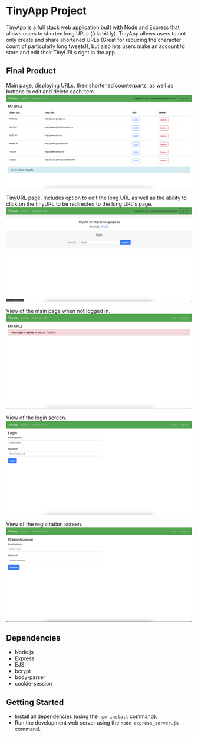 # TinyApp Project

TinyApp is a full stack web application built with Node and Express that allows users to shorten long URLs (à la bit.ly). TinyApp allows users to not only create and share shortened URLs (Great for reducing the character count of particularly long tweets!), but also lets users make an account to store and edit their TinyURLs right in the app. 

## Final Product

Main page, displaying URLs, their shortened counterparts, as well as buttons to edit and delete each item.
!["Screenshot of the main page"](https://github.com/NealePT/tinyapp/blob/master/docs/loggedInMainPage.png)

TinyURL page. Includes option to edit the long URL as well as the ability to click on the tinyURL to be redirected to the long URL's page.
!["Screenshot of the tinyurl page"](https://github.com/NealePT/tinyapp/blob/master/docs/editScreen.png)

View of the main page when not logged in.
!["Screenshot of the main page displaying error"](https://github.com/NealePT/tinyapp/blob/master/docs/notLoggedMainPage.png)

View of the login screen. 
!["Screenshot of the login screen"](https://github.com/NealePT/tinyapp/blob/master/docs/loginScreen.png)

View of the registration screen. 
!["Screenshot of the register page"](https://github.com/NealePT/tinyapp/blob/master/docs/registerScreen.png)


## Dependencies

- Node.js
- Express
- EJS
- bcrypt
- body-parser
- cookie-session

## Getting Started

- Install all dependencies (using the `npm install` command).
- Run the development web server using the `node express_server.js` command.